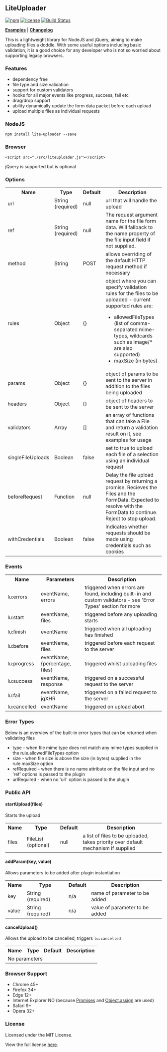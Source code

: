 ## LiteUploader
[![npm](https://img.shields.io/npm/v/lite-uploader.svg)](https://www.npmjs.com/package/lite-uploader)
[![license](https://img.shields.io/badge/license-MIT-brightgreen.svg)](LICENSE)
[![Build Status](https://travis-ci.org/burt202/lite-uploader.svg?branch=master)](https://travis-ci.org/burt202/lite-uploader)

[**Examples**](https://github.com/burt202/lite-uploader/blob/master/docs/examples.md) |
[**Changelog**](https://github.com/burt202/lite-uploader/blob/master/docs/changelog.md)

This is a lightweight library for NodeJS and jQuery, aiming to make uploading files a doddle. With some useful options including basic validation, it is a good choice for any developer who is not so worried about supporting legacy browsers.

### Features

- dependency free
- file type and size validation
- support for custom validators
- hooks for all major events like progress, success, fail etc
- drag/drop support
- ability dynamically update the form data packet before each upload
- upload multiple files as individual requests

### NodeJS

`npm install lite-uploader --save`

### Browser

`<script src="./src/liteuploader.js"></script>`

jQuery is supported but is optional

### Options

<table>
  <tr>
    <th>Name</th>
    <th>Type</th>
    <th>Default</th>
    <th>Description</th>
  </tr>
  <tr>
    <td>url</td>
    <td>String (required)</td>
    <td>null</td>
    <td>url that will handle the upload</td>
  </tr>
  <tr>
    <td>ref</td>
    <td>String (required)</td>
    <td>null</td>
    <td>The request argument name for the file form data. Will fallback to the name property of the file input field if not supplied.</td>
  </tr>
  <tr>
    <td>method</td>
    <td>String</td>
    <td>POST</td>
    <td>allows overriding of the default HTTP request method if necessary</td>
  </tr>
  <tr>
    <td>rules</td>
    <td>Object</td>
    <td>{}</td>
    <td>object where you can specify validation rules for the files to be uploaded - current supported rules are:
      <ul>
        <li>allowedFileTypes (list of comma-separated mime-types, wildcards such as image/* are also supported)</li>
        <li>maxSize (in bytes)</li>
      </ul>
    </td>
  </tr>
  <tr>
    <td>params</td>
    <td>Object</td>
    <td>{}</td>
    <td>object of params to be sent to the server in addition to the files being uploaded</td>
  </tr>
  <tr>
    <td>headers</td>
    <td>Object</td>
    <td>{}</td>
    <td>object of headers to be sent to the server</td>
  </tr>
  <tr>
    <td>validators</td>
    <td>Array</td>
    <td>[]</td>
    <td>an array of functions that can take a File and return a validation result on it, see examples for usage</td>
  </tr>
  <tr>
    <td>singleFileUploads</td>
    <td>Boolean</td>
    <td>false</td>
    <td>set to true to upload each file of a selection using an individual request</td>
  </tr>
  <tr>
    <td>beforeRequest</td>
    <td>Function</td>
    <td>null</td>
    <td>Delay the file upload request by returning a promise. Recieves the Files and the FormData. Expected to resolve with the FormData to continue. Reject to stop upload.</td>
  </tr>
  <tr>
    <td>withCredentials</td>
    <td>Boolean</td>
    <td>false</td>
    <td>Indicates whether requests should be made using credentials such as cookies</td>
  </tr>
</table>

### Events

<table>
  <tr>
    <th>Name</th>
    <th>Parameters</th>
    <th>Description</th>
  </tr>
  <tr>
    <td>lu:errors</td>
    <td>eventName, errors</td>
    <td>triggered when errors are found, including built-in and custom validators - see 'Error Types' section for more</td>
  </tr>
  <tr>
    <td>lu:start</td>
    <td>eventName, files</td>
    <td>triggered before any uploading starts</td>
  </tr>
  <tr>
    <td>lu:finish</td>
    <td>eventName</td>
    <td>triggered when all uploading has finished</td>
  </tr>
  <tr>
    <td>lu:before</td>
    <td>eventName, files</td>
    <td>triggered before each request to the server</td>
  </tr>
  <tr>
    <td>lu:progress</td>
    <td>eventName, {percentage, files}</td>
    <td>triggered whilst uploading files</td>
  </tr>
  <tr>
    <td>lu:success</td>
    <td>eventName, response</td>
    <td>triggered on a successful request to the server</td>
  </tr>
  <tr>
    <td>lu:fail</td>
    <td>eventName, jqXHR</td>
    <td>triggered on a failed request to the server</td>
  </tr>
  <tr>
    <td>lu:cancelled</td>
    <td>eventName</td>
    <td>triggered on upload abort</td>
  </tr>
</table>

### Error Types

Below is an overview of the built-in error types that can be returned when validating files

* type - when file mime type does not match any mime types supplied in the rule.allowedFileTypes option
* size - when file size is above the size (in bytes) supplied in the rule.maxSize option
* refRequired - when there is no name attribute on the file input and no 'ref' options is passed to the plugin
* urlRequired - when no 'url' option is passed to the plugin

### Public API

#### startUpload(files)

Starts the upload

<table>
  <tr>
    <th>Name</th>
    <th>Type</th>
    <th>Default</th>
    <th>Description</th>
  </tr>
  <tr>
    <td>files</td>
    <td>FileList (optional)</td>
    <td>null</td>
    <td>a list of files to be uploaded, takes priority over default mechanism if supplied</td>
  </tr>
</table>

#### addParam(key, value)

Allows parameters to be added after plugin instantiation

<table>
  <tr>
    <th>Name</th>
    <th>Type</th>
    <th>Default</th>
    <th>Description</th>
  </tr>
  <tr>
    <td>key</td>
    <td>String (required)</td>
    <td>n/a</td>
    <td>name of parameter to be added</td>
  </tr>
  <tr>
    <td>value</td>
    <td>String (required)</td>
    <td>n/a</td>
    <td>value of parameter to be added</td>
  </tr>
</table>

#### cancelUpload()

Allows the upload to be cancelled, triggers `lu:cancelled`

<table>
  <tr>
    <th>Name</th>
    <th>Type</th>
    <th>Default</th>
    <th>Description</th>
  </tr>
  <tr>
    <td colspan="4">No parameters</td>
  </tr>
</table>

### Browser Support

* Chrome 45+
* Firefox 34+
* Edge 12+
* Internet Explorer NO (because [Promises](https://developer.mozilla.org/en/docs/Web/JavaScript/Reference/Global_Objects/Promise) and [Object.assign](https://developer.mozilla.org/en/docs/Web/JavaScript/Reference/Global_Objects/Object/assign) are used)
* Safari 9+
* Opera 32+

### License

Licensed under the MIT License.

View the full license [here](https://raw.githubusercontent.com/burt202/lite-uploader/master/LICENSE).
